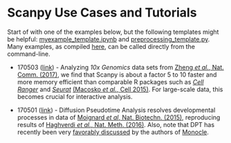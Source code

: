 # Scanpy Use Cases and Tutorials

Start of with one of the examples below, but the following templates might be helpful: [myexample_template.ipynb](myexample_template.ipynb) and [preprocessing_template.py](preprocessing_template.py). Many examples, as compiled [here](EXAMPLES.md), can be called directly from the command-line.

* 170503 ([link](https://github.com/theislab/scanpy_usage/tree/master/170503_zheng17)) - Analyzing *10x Genomics* data sets from [Zheng *et al.*, Nat. Comm. (2017)](https://dx.doi.org/10.1038/ncomms14049), we find that Scanpy is about a factor 5 to 10 faster and more memory efficient than comparable R packages such as [*Cell Ranger*](https://github.com/10XGenomics/single-cell-3prime-paper/tree/master/pbmc68k_analysis) and [*Seurat*](http://satijalab.org/seurat/) [(Macosko *et al.*, Cell 2015)](http://dx.doi.org/10.1016/j.cell.2015.05.002). For large-scale data, this becomes crucial for interactive analysis.

* 170501 ([link](https://github.com/theislab/scanpy_usage/tree/master/170501_moignard15/notebook.ipynb)) - Diffusion Pseudotime Analysis resolves developmental processes in data of [Moignard *et al*, Nat. Biotechn. (2015)](http://dx.doi.org/10.1038/nbt.3154), reproducing results of [Haghverdi *et al.*, Nat. Meth. (2016)](http://10.1038/nmeth.3971). Also, note that DPT has recently been very [favorably discussed](http://biorxiv.org/content/early/2017/02/21/110668) by the authors of [Monocle](http://cole-trapnell-lab.github.io/monocle-release/articles/v2.0.0/).
